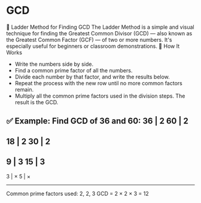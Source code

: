 # GCD

🧮 Ladder Method for Finding GCD
The Ladder Method is a simple and visual technique for finding the Greatest Common Divisor (GCD) — also known as the Greatest Common Factor (GCF) — of two or more numbers. It's especially useful for beginners or classroom demonstrations.
📌 How It Works
- Write the numbers side by side.
- Find a common prime factor of all the numbers.
- Divide each number by that factor, and write the results below.
- Repeat the process with the new row until no more common factors remain.
- Multiply all the common prime factors used in the division steps.
The result is the GCD.

✅ Example: Find GCD of 36 and 60:
36 | 2
60 | 2
-------
18 | 2
30 | 2
-------
9  | 3
15 | 3
-------
3  | ×
5  | ×
_____________
Common prime factors used: 2, 2, 3
GCD = 2 × 2 × 3 = 12


